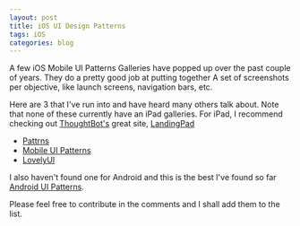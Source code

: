 ```yaml
--- 
layout: post
title: iOS UI Design Patterns
tags: iOS
categories: blog
---
```

A few iOS Mobile UI Patterns Galleries have popped up over the past couple of years. They do a pretty good job at putting together A set of screenshots per objective, like launch screens, navigation bars, etc.

Here are 3 that I've run into and have heard many others talk about. Note that none of these currently have an iPad galleries. For iPad, I recommend checking out [ThoughtBot's](http://thoughtbot.com) great site, [LandingPad](http://landingpad.org)

* [Pattrns](http://pttrns.com)
* [Mobile UI Patterns](http://mobile-patterns.com)
* [LovelyUI](http://www.lovelyui.com)

I also haven't found one for Android and this is the best I've found so far [Android UI Patterns](http://www.androiduipatterns.com).

Please feel free to contribute in the comments and I shall add them to the list.